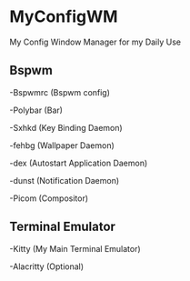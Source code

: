 # MyConfigWM

My Config Window Manager for my Daily Use

## Bspwm

-Bspwmrc (Bspwm config)

-Polybar (Bar)

-Sxhkd (Key Binding Daemon)

-fehbg (Wallpaper Daemon)

-dex (Autostart Application Daemon)

-dunst (Notification Daemon)

-Picom (Compositor)

## Terminal Emulator

-Kitty (My Main Terminal Emulator)

-Alacritty (Optional)
